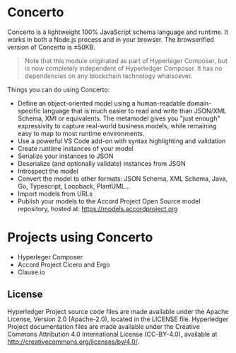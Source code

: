 # Concerto

Concerto is a lightweight 100% JavaScript schema language and runtime. It works in both a Node.js process and in your browser. The browserified version of Concerto is ±50KB.

> Note that this module originated as part of Hyperleger Composer, but is now completely independent of Hyperledger Composer. It has no dependencies on any blockchain technology whatsoever.

Things you can do using Concerto:
- Define an object-oriented model using a human-readable domain-specific language that is much easier to read and write than JSON/XML Schema, XMI or equivalents. The metamodel gives you "just enough" expressivity to capture real-world business models, while remaining easy to map to most runtime environments.
- Use a powerful VS Code add-on with syntax highlighting and validation
- Create runtime instances of your model
- Serialize your instances to JSON
- Deserialize (and optionally validate) instances from JSON
- Introspect the model
- Convert the model to other formats: JSON Schema, XML Schema, Java, Go, Typescript, Loopback, PlantUML...
- Import models from URLs
- Publish your models to the Accord Project Open Source model repository, hosted at: https://models.accordproject.org

# Projects using Concerto
- Hyperleger Composer
- Accord Project Cicero and Ergo
- Clause.io

## License <a name="license"></a>
Hyperledger Project source code files are made available under the Apache License, Version 2.0 (Apache-2.0), located in the LICENSE file. Hyperledger Project documentation files are made available under the Creative Commons Attribution 4.0 International License (CC-BY-4.0), available at http://creativecommons.org/licenses/by/4.0/.
